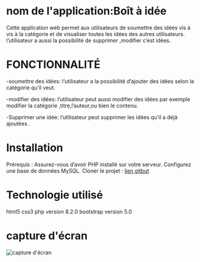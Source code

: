 # nom de l'application:Boît à idée
Cette application web permet aux utilisateurs de soumettre des idées vis à vis à la catégorie  et de visualiser toutes les idées  des autres utilisateurs. l’utilisateur a aussi la possibilité de supprimer ,modifier c’est idées.

# FONCTIONNALITÉ

-soumettre des idées:  l‘utilisateur a la possibilité d’ajouter des idées selon la catégorie qu’il veut.

-modifier des idées:  l’utilisateur peut aussi modifier des idées par exemple modifier la catégorie ,titre,l’auteur,ou bien le contenu.

-Supprimer une idée: l’utilisateur peut supprimer les idées qu’il a déjà ajoutées .
# Installation
Prérequis :
Assurez-vous d’avoir PHP installé sur votre serveur.
Configurez une base de données MySQL.
Cloner le projet :
[lien gitbut](https://github.com/ANNAMARONE/application)

# Technologie utilisé
html5
css3
php version  8.2.0
bootstrap version 5.0
 
 # capture d'écran
 ![capture d'écran]()



